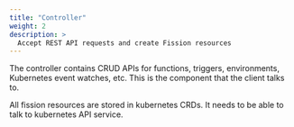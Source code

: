 ```yaml
---
title: "Controller"
weight: 2
description: >
  Accept REST API requests and create Fission resources
---
```


The controller contains CRUD APIs for functions, triggers, environments, Kubernetes event watches, etc. 
This is the component that the client talks to.

All fission resources are stored in kubernetes CRDs. It needs to be able to talk to kubernetes API service.
